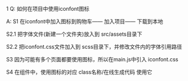 
1 Q: 如何在项目中使用iconfont图标

A:
S1 在iconfont中加入图标到购物车—— 加入项目—— 下载到本地


S2.1 把字体文件(新建一个文件夹)放入到 src/assets目录下

S2.2 把iconfont.css文件加入到 scss目录下，并修改文件内的字体引用路径


S3 因为可能有多个页面都要使用图标，所以在main.js中引入 iconfont.css

S4 在组件中，使用图标的对应 class名称/在线生成代码 使用它